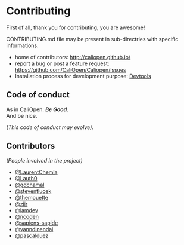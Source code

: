 # Contributing

First of all, thank you for contributing, you are awesome!

CONTRIBUTING.md file may be present in sub-directries with specific informations.

* home of contributors: http://caliopen.github.io/
* report a bug or post a feature request: https://github.com/CaliOpen/Caliopen/issues
* Installation process for development purpose: [Devtools](devtools/README.md)

## Code of conduct

As in CaliOpen: _**Be Good**_.  
And be nice.

_(This code of conduct may evolve)_.

## Contributors

_(People involved in the project)_

* [@LaurentChemla](https://github.com/LaurentChemla)
* [@Lauth0](https://github.com/Lauth0)
* [@gdchamal](https://github.com/gdchamal)
* [@steventlucek](https://github.com/steventlucek)
* [@themouette](https://github.com/themouette)
* [@ziir](https://github.com/ziir)
* [@iamdey](https://github.com/iamdey)
* [@ncoden](https://github.com/ncoden)
* [@sapiens-sapide](https://github.com/sapiens-sapide)
* [@yanndinendal](https://github.com/yanndinendal)
* [@pascalduez](https://github.com/pascalduez)
